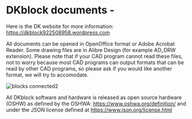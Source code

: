 # DKblock documents -  
Here is the DK website for more information: https://dkblock922508958.wordpress.com 

All documents can be opened in OpenOffice format or Adobe Acrobat Reader. Some drawing files are in Alibre Design (for example AD_DRW extension). Please note that if your CAD program cannot read these files, not to worry because most CAD programs can output formats that can be read by other CAD programs, so please ask if you would like another format, we will try to accomodate.

![blocks connected2](https://user-images.githubusercontent.com/6006120/69199353-8ea59f80-0aec-11ea-82b3-e0e048fd2252.png)



All DKblock software and hardware is released as open source hardware (OSHW) as defined by the OSHWA: https://www.oshwa.org/definition/ and under the JSON license defined at https://www.json.org/license.html
